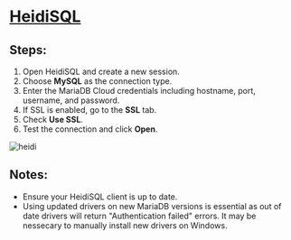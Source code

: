 # [HeidiSQL](https://www.heidisql.com/download.php)

## Steps:
1. Open HeidiSQL and create a new session.
2. Choose **MySQL** as the connection type.
3. Enter the MariaDB Cloud credentials including hostname, port, username, and password.
4. If SSL is enabled, go to the **SSL** tab.
5. Check **Use SSL**.
6. Test the connection and click **Open**.

![heidi](https://github.com/user-attachments/assets/37685278-b228-4387-9d48-8673d1d39e2d)

## Notes:
- Ensure your HeidiSQL client is up to date.
- Using updated drivers on new MariaDB versions is essential as out of date drivers will return "Authentication failed" errors. It may be nessecary to manually install new drivers on Windows.
